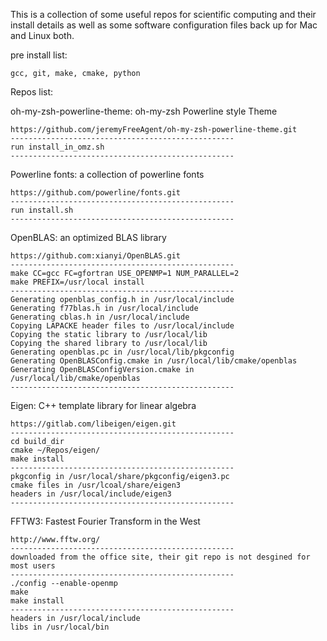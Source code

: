 This is a collection of some useful repos for scientific computing and their install details as well as some software configuration files back up for Mac and Linux both.

pre install list:

	gcc, git, make, cmake, python

Repos list:

oh-my-zsh-powerline-theme: oh-my-zsh Powerline style Theme

	https://github.com/jeremyFreeAgent/oh-my-zsh-powerline-theme.git
	--------------------------------------------------
	run install_in_omz.sh
	--------------------------------------------------

Powerline fonts: a collection of powerline fonts

	https://github.com/powerline/fonts.git
	--------------------------------------------------
	run install.sh
	--------------------------------------------------

OpenBLAS: an optimized BLAS library
	
	https://github.com:xianyi/OpenBLAS.git
	--------------------------------------------------
	make CC=gcc FC=gfortran USE_OPENMP=1 NUM_PARALLEL=2
	make PREFIX=/usr/local install
	--------------------------------------------------
	Generating openblas_config.h in /usr/local/include
	Generating f77blas.h in /usr/local/include
	Generating cblas.h in /usr/local/include
	Copying LAPACKE header files to /usr/local/include
	Copying the static library to /usr/local/lib
	Copying the shared library to /usr/local/lib
	Generating openblas.pc in /usr/local/lib/pkgconfig
	Generating OpenBLASConfig.cmake in /usr/local/lib/cmake/openblas
	Generating OpenBLASConfigVersion.cmake in /usr/local/lib/cmake/openblas
	--------------------------------------------------

Eigen: C++ template library for linear algebra
	
	https://gitlab.com/libeigen/eigen.git
	--------------------------------------------------
	cd build_dir
	cmake ~/Repos/eigen/
	make install
	--------------------------------------------------
	pkgconfig in /usr/local/share/pkgconfig/eigen3.pc
	cmake files in /usr/lcoal/share/eigen3
	headers in /usr/local/include/eigen3
	--------------------------------------------------

FFTW3: Fastest Fourier Transform in the West

	http://www.fftw.org/
	--------------------------------------------------
	downloaded from the office site, their git repo is not desgined for most users
	--------------------------------------------------
	./config --enable-openmp
	make
	make install
	--------------------------------------------------
	headers in /usr/local/include
	libs in /usr/local/bin
